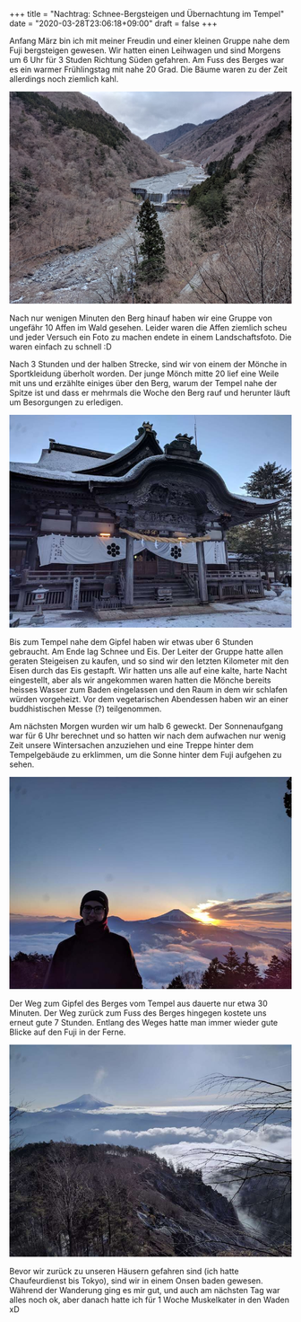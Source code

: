 +++
title = "Nachtrag: Schnee-Bergsteigen und Übernachtung im Tempel"
date = "2020-03-28T23:06:18+09:00"
draft = false
+++

Anfang März bin ich mit meiner Freudin und einer kleinen Gruppe nahe dem Fuji
bergsteigen gewesen. Wir hatten einen Leihwagen und sind Morgens um 6 Uhr für 3
Studen Richtung Süden gefahren. Am Fuss des Berges war es ein warmer Frühlingstag
mit nahe 20 Grad. Die Bäume waren zu der Zeit allerdings noch ziemlich kahl.

![breakfest](/img/2020_03_01_templestay/river.jpg)

Nach nur wenigen Minuten den Berg hinauf haben wir eine Gruppe von ungefähr
10 Affen im Wald gesehen. Leider waren die Affen ziemlich scheu und jeder Versuch
ein Foto zu machen endete in einem Landschaftsfoto. Die waren einfach zu schnell :D

Nach 3 Stunden und der halben Strecke, sind wir von einem der Mönche
in Sportkleidung überholt worden. Der junge Mönch mitte 20 lief eine Weile mit
uns und erzählte einiges über den Berg, warum der Tempel nahe der Spitze ist und
dass er mehrmals die Woche den Berg rauf und herunter läuft um Besorgungen zu
erledigen.

![breakfest](/img/2020_03_01_templestay/temple.jpg)

Bis zum Tempel nahe dem Gipfel haben wir etwas uber 6 Stunden gebraucht. Am Ende
lag Schnee und Eis. Der Leiter der Gruppe hatte allen geraten Steigeisen zu kaufen,
und so sind wir den letzten Kilometer mit den Eisen durch das Eis gestapft. Wir
hatten uns alle auf eine kalte, harte Nacht eingestellt, aber als wir angekommen
waren hatten die Mönche bereits heisses Wasser zum Baden eingelassen und den Raum
in dem wir schlafen würden vorgeheizt. Vor dem vegetarischen Abendessen haben
wir an einer buddhistischen Messe (?) teilgenommen.

Am nächsten Morgen wurden wir um halb 6 geweckt. Der Sonnenaufgang war für 6 Uhr
berechnet und so hatten wir nach dem aufwachen nur wenig Zeit unsere Wintersachen
anzuziehen und eine Treppe hinter dem Tempelgebäude zu erklimmen, um die Sonne
hinter dem Fuji aufgehen zu sehen.

![breakfest](/img/2020_03_01_templestay/me.jpg)

Der Weg zum Gipfel des Berges vom Tempel aus dauerte nur etwa 30 Minuten.
Der Weg zurück zum Fuss des Berges hingegen kostete uns erneut gute 7 Stunden.
Entlang des Weges hatte man immer wieder gute Blicke auf den Fuji in der Ferne.

![breakfest](/img/2020_03_01_templestay/fuji.jpg)

Bevor wir zurück zu unseren Häusern gefahren sind (ich hatte Chaufeurdienst bis
Tokyo), sind wir in einem Onsen baden gewesen. Während der Wanderung ging es mir
gut, und auch am nächsten Tag war alles noch ok, aber danach hatte ich für 1 Woche
Muskelkater in den Waden xD
